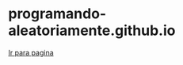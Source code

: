 # programando-aleatoriamente.github.io
[Ir para pagina](https://programando-aleatoriamente.github.io)
